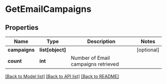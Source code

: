 # GetEmailCampaigns

## Properties
Name | Type | Description | Notes
------------ | ------------- | ------------- | -------------
**campaigns** | **list[object]** |  | [optional] 
**count** | **int** | Number of Email campaigns retrieved | 

[[Back to Model list]](../README.md#documentation-for-models) [[Back to API list]](../README.md#documentation-for-api-endpoints) [[Back to README]](../README.md)

